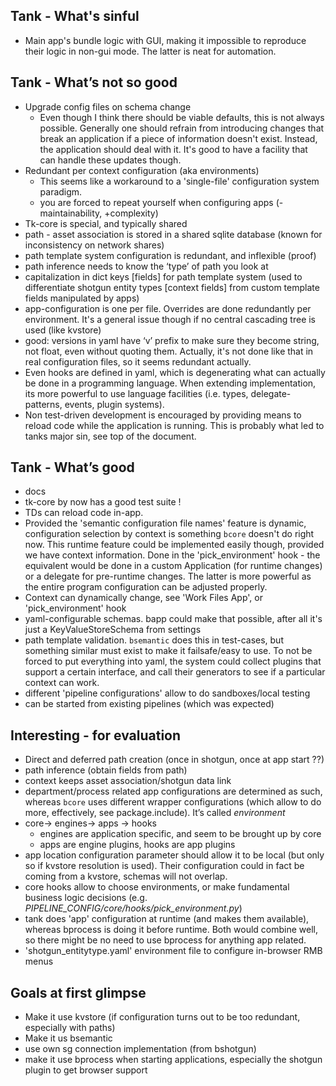 ## Tank - What's sinful

* Main app's bundle logic with GUI, making it impossible to reproduce their logic in non-gui mode. The latter is neat for automation.

## Tank - What’s not so good

* Upgrade config files on schema change
    - Even though I think there should be viable defaults, this is not always possible. Generally one should refrain from introducing changes that break an application if a piece of information doesn't exist. Instead, the application should deal with it. It's good to have a facility that can handle these updates though.
* Redundant per context configuration (aka environments)
    - This seems like a workaround to a 'single-file' configuration system paradigm.
    - you are forced to repeat yourself when configuring apps (-maintainability, +complexity)
* Tk-core is special, and typically shared
* path - asset association is stored in a shared sqlite database (known for inconsistency on network shares)
* path template system configuration is redundant, and inflexible (proof)
* path inference needs to know the ‘type’ of path you look at
* capitalization in dict keys [fields] for path template system (used to differentiate shotgun entity types [context fields] from custom template fields manipulated by apps)
* app-configuration is one per file. Overrides are done redundantly per environment. It's a general issue though if no central cascading tree is used (like kvstore)
* good: versions in yaml have ‘v’ prefix to make sure they become string, not float, even without quoting them. Actually, it's not done like that in real configuration files, so it seems redundant actually.
* Even hooks are defined in yaml, which is degenerating what can actually be done in a programming language. When extending implementation, its more powerful to use language facilities (i.e. types, delegate-patterns, events, plugin systems).
* Non test-driven development is encouraged by providing means to reload code while the application is running. This is probably what led to tanks major sin, see top of the document.

## Tank - What’s good
* docs
* tk-core by now has a good test suite !
* TDs can reload code in-app.
* Provided the 'semantic configuration file names' feature is dynamic, configuration selection by context is something `bcore` doesn't do right now. This runtime feature could be implemented easily though, provided we have context information. Done in the 'pick_environment' hook - the equivalent would be done in a custom Application (for runtime changes) or a delegate for pre-runtime changes. The latter is more powerful as the entire program configuration can be adjusted properly.
* Context can dynamically change, see 'Work Files App', or 'pick_environment' hook
* yaml-configurable schemas. bapp could make that possible, after all it's just a KeyValueStoreSchema from settings
* path template validation. `bsemantic` does this in test-cases, but something similar must exist to make it failsafe/easy to use. To not be forced to put everything into yaml, the system could collect plugins that support a certain interface, and call their generators to see if a particular context can work.
* different 'pipeline configurations' allow to do sandboxes/local testing
* can be started from existing pipelines (which was expected)

## Interesting - for evaluation
* Direct and deferred path creation (once in shotgun, once at app start ??)
* path inference (obtain fields from path)
* context keeps asset association/shotgun data link
* department/process related app configurations are determined as such, whereas `bcore` uses different wrapper configurations (which allow to do more, effectively, see package.include). It’s called *environment*
* core-> engines-> apps -> hooks
    * engines are application specific, and seem to be brought up by core
    * apps are engine plugins, hooks are app plugins
* app location configuration parameter should allow it to be local (but only so if kvstore resolution is used). Their configuration could in fact be coming from a kvstore, schemas will not overlap.
* core hooks allow to choose environments, or make fundamental business logic decisions (e.g. *PIPELINE_CONFIG/core/hooks/pick_environment.py*)
* tank does 'app' configuration at runtime (and makes them available), whereas bprocess is doing it before runtime. Both would combine well, so there might be no need to use bprocess for anything app related.
* 'shotgun_entitytype.yaml' environment file to configure in-browser RMB menus

## Goals at first glimpse
* Make it use kvstore (if configuration turns out to be too redundant, especially with paths)
* Make it us bsemantic
* use own sg connection implementation (from bshotgun)
* make it use bprocess when starting applications, especially the shotgun plugin to get browser support